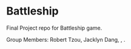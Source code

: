 # Battleship
Final Project repo for Battleship game.

Group Members: Robert Tzou, Jacklyn Dang, , .

